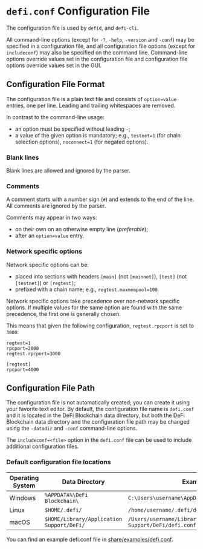# `defi.conf` Configuration File

The configuration file is used by `defid`, and `defi-cli`.

All command-line options (except for `-?`, `-help`, `-version` and `-conf`) may be specified in a configuration file, and all configuration file options (except for `includeconf`) may also be specified on the command line. Command-line options override values set in the configuration file and configuration file options override values set in the GUI.

## Configuration File Format

The configuration file is a plain text file and consists of `option=value` entries, one per line. Leading and trailing whitespaces are removed.

In contrast to the command-line usage:
- an option must be specified without leading `-`;
- a value of the given option is mandatory; e.g., `testnet=1` (for chain selection options), `noconnect=1` (for negated options).

### Blank lines

Blank lines are allowed and ignored by the parser.

### Comments

A comment starts with a number sign (`#`) and extends to the end of the line. All comments are ignored by the parser.

Comments may appear in two ways:
- on their own on an otherwise empty line (_preferable_);
- after an `option=value` entry.

### Network specific options

Network specific options can be:
- placed into sections with headers `[main]` (not `[mainnet]`), `[test]` (not `[testnet]`) or `[regtest]`;
- prefixed with a chain name; e.g., `regtest.maxmempool=100`.

Network specific options take precedence over non-network specific options.
If multiple values for the same option are found with the same precedence, the
first one is generally chosen.

This means that given the following configuration, `regtest.rpcport` is set to `3000`:

```
regtest=1
rpcport=2000
regtest.rpcport=3000

[regtest]
rpcport=4000
```

## Configuration File Path

The configuration file is not automatically created; you can create it using your favorite text editor. By default, the configuration file name is `defi.conf` and it is located in the DeFi Blockchain data directory, but both the DeFi Blockchain data directory and the configuration file path may be changed using the `-datadir` and `-conf` command-line options.

The `includeconf=<file>` option in the `defi.conf` file can be used to include additional configuration files.

### Default configuration file locations

Operating System | Data Directory | Example Path
-- | -- | --
Windows | `%APPDATA%\DeFi Blockchain\` | `C:\Users\username\AppData\Roaming\DeFi\defi.conf`
Linux | `$HOME/.defi/` | `/home/username/.defi/defi.conf`
macOS | `$HOME/Library/Application Support/DeFi/` | `/Users/username/Library/Application Support/DeFi/defi.conf`

You can find an example defi.conf file in [share/examples/defi.conf](../share/examples/defi.conf).
